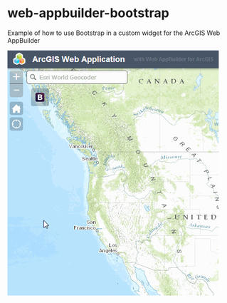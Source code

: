 web-appbuilder-bootstrap
========================

Example of how to use Bootstrap in a custom widget for the ArcGIS Web AppBuilder

![Screencapture of widget in action](screencapture.gif)